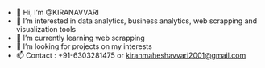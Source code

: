 - 👋 Hi, I’m @KIRANAVVARI
- 👀 I’m interested in data analytics, business analytics, web scrapping and visualization tools
- 🌱 I’m currently learning web scrapping
- 💞️ I’m looking for projects on my interests
- 📫 Contact : +91-6303281475 or kiranmaheshavvari2001@gmail.com

<!---
KIRANAVVARI/KIRANAVVARI is a ✨ special ✨ repository because its `README.md` (this file) appears on your GitHub profile.
You can click the Preview link to take a look at your changes.
--->
